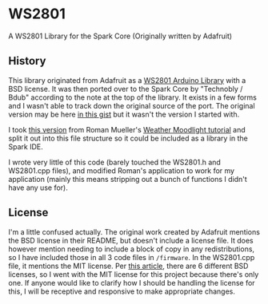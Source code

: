WS2801
======

A WS2801 Library for the Spark Core (Originally written by Adafruit)

## History

This library originated from Adafruit as a [WS2801 Arduino Library](https://github.com/adafruit/Adafruit-WS2801-Library) with a BSD license. It was then ported over to the Spark Core by "Technobly / Bdub" according to the note at the top of the library. It exists in a few forms and I wasn't able to track down the original source of the port. The original version may be here [in this gist](https://gist.github.com/technobly/8339548) but it wasn't the version I started with.

I took [this version](https://github.com/kwyjibo089/SparkWeatherMoodlight/blob/master/Arduino/moodlight.ino) from Roman Mueller's [Weather Moodlight tutorial](http://blog.roman-mueller.ch/index.php/2014/03/13/a-weather-moodlight/) and split it out into this file structure so it could be included as a library in the Spark IDE.

I wrote very little of this code (barely touched the WS2801.h and WS2801.cpp files), and modified Roman's application to work for my application (mainly this means stripping out a bunch of functions I didn't have any use for).

## License

I'm a little confused actually. The original work created by Adafruit mentions the BSD license in their README, but doesn't include a license file. It does however mention needing to include a block of copy in any redistributions, so I have included those in all 3 code files in `/firmware`. In the WS2801.cpp file, it mentions the MIT license. Per [this article](http://en.wikipedia.org/wiki/BSD_licenses), there are 6 different BSD licenses, so I went with the MIT license for this project because there's only one. If anyone would like to clarify how I should be handling the license for this, I will be receptive and responsive to make appropriate changes.
